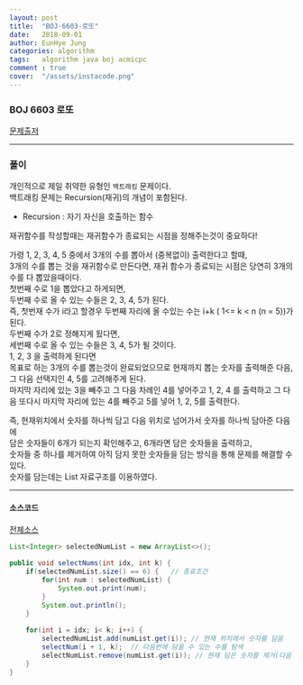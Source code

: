 ```yaml
---
layout: post
title:  "BOJ-6603-로또"
date:   2018-09-01
author: EunHye Jung
categories: algorithm
tags:	algorithm java boj acmicpc
comment : true
cover:  "/assets/instacode.png"
---  
```

   
  
### BOJ 6603 로또  
  

[문제출저](https://www.acmicpc.net/problem/6603)   
  
     

        
- - -   
   
   
### 풀이  
    
      
개인적으로 제일 취약한 유형인 `백트래킹` 문제이다.  
백트래킹 문제는 Recursion(재귀)의 개념이 포함된다.  
  
* Recursion : 자기 자신을 호출하는 함수  
  
재귀함수를 작성할때는 재귀함수가 종료되는 시점을 정해주는것이 중요하다!  
  
가령 1, 2, 3, 4, 5 중에서 3개의 수를 뽑아서 (중복없이) 출력한다고 할때,  
3개의 수를 뽑는 것을 재귀함수로 만든다면, 재귀 함수가 종료되는 시점은 당연히 3개의 수를 다 뽑았을때이다.  
첫번째 수로 1을 뽑았다고 하게되면,  
두번째 수로 올 수 있는 수들은 2, 3, 4, 5가 된다.  
즉, 첫번재 수가 i라고 할경우 두번째 자리에 올 수있는 수는 i+k ( 1<= k < n (n = 5))가 된다.  
두번째 수가 2로 정해지게 됬다면,  
세번째 수로 올 수 있는 수들은 3, 4, 5가 될 것이다.  
1, 2, 3 을 출력하게 된다면  
목표로 하는 3개의 수를 뽑는것이 완료되었으므로 현재까지 뽑는 숫자를 출력해준 다음,  
그 다음 선택지인 4, 5를 고려해주게 된다.  
마지막 자리에 있는 3을 빼주고 그 다음 차례인 4를 넣어주고 1, 2, 4 를 출력하고 
그 다음 또다시 마지막 자리에 있는 4를 빼주고 5를 넣어 1, 2, 5를 출력한다.  
  
즉, 현재위치에서 숫자를 하나씩 담고 다음 위치로 넘어가서 숫자를 하나씩 담아준 다음에  
담은 숫자들이 6개가 되는지 확인해주고, 6개라면 담은 숫자들을 출력하고,  
숫자들 중 하나를 제거하여 아직 담지 못한 숫자들을 담는 방식을 통해 문제를 해결할 수 있다.  
숫자를 담는데는 List 자료구조를 이용하였다.  
   
   
- - -  
    
  
#### 소스코드   
  
[전체소스](https://github.com/EunHyeJung/AlgorithmStudy/blob/master/BOJ/BOJ6603.java)  
  
```java
List<Integer> selectedNumList = new ArrayList<>();
  
public void selectNums(int idx, int k) {
    if(selectedNumList.size() == 6) {   // 종료조건
    	for(int num : selectedNumList) {
        	System.out.print(num);
        }
        System.out.println();
    }	
    
    for(int i = idx; i< k; i++) {
    	selectedNumList.add(numList.get(i)); // 현재 위치에서 숫자를 담음
        selectNum(i + 1, k);  // 다음번에 담을 수 있는 수를 탐색
        selectNumList.remove(numList.get(i)); // 현재 담은 숫자를 제거(다음 후보 숫자 탐색을 위해)
    }
}
```   
  
  
